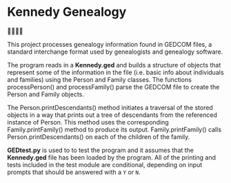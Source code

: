 # Kennedy Genealogy
👨‍👩‍👧🌲

This project processes genealogy information found in GEDCOM files, a standard interchange format used by genealogists and genealogy software.

The program reads in a **Kennedy.ged** and builds a structure of objects that represent some of the information in the file (i.e. basic info about individuals and families) using the Person and Family classes. The functions processPerson() and processFamily() parse the GEDCOM file to create the Person and Family objects.

The Person.printDescendants() method initiates a traversal of the stored objects in a way that prints out a tree of descendants from the referenced instance of Person. This method uses the corresponding Family.printFamily() method to produce its output. Family.printFamily() calls Person.printDescendants() on each of the children of the family. 


**GEDtest.py** is used to to test the program and it assumes that the **Kennedy.ged** file has been loaded by the program. All of the printing and tests included in the test module are conditional, depending on input prompts that should be answered with a `Y` or `N`.
